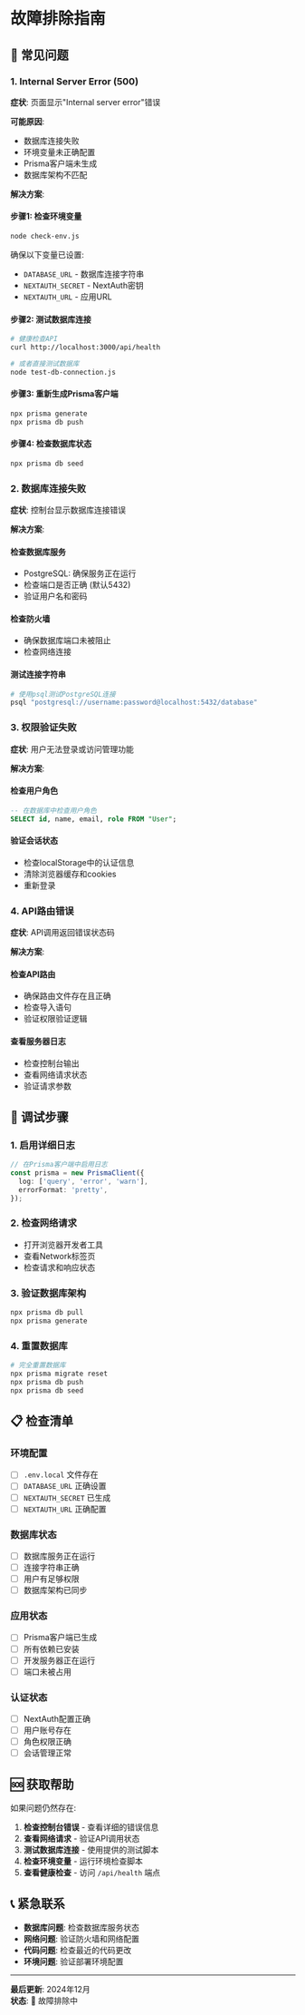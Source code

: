 # 故障排除指南

## 🚨 常见问题

### 1. Internal Server Error (500)

**症状**: 页面显示"Internal server error"错误

**可能原因**:
- 数据库连接失败
- 环境变量未正确配置
- Prisma客户端未生成
- 数据库架构不匹配

**解决方案**:

#### 步骤1: 检查环境变量
```bash
node check-env.js
```

确保以下变量已设置:
- `DATABASE_URL` - 数据库连接字符串
- `NEXTAUTH_SECRET` - NextAuth密钥
- `NEXTAUTH_URL` - 应用URL

#### 步骤2: 测试数据库连接
```bash
# 健康检查API
curl http://localhost:3000/api/health

# 或者直接测试数据库
node test-db-connection.js
```

#### 步骤3: 重新生成Prisma客户端
```bash
npx prisma generate
npx prisma db push
```

#### 步骤4: 检查数据库状态
```bash
npx prisma db seed
```

### 2. 数据库连接失败

**症状**: 控制台显示数据库连接错误

**解决方案**:

#### 检查数据库服务
- PostgreSQL: 确保服务正在运行
- 检查端口是否正确 (默认5432)
- 验证用户名和密码

#### 检查防火墙
- 确保数据库端口未被阻止
- 检查网络连接

#### 测试连接字符串
```bash
# 使用psql测试PostgreSQL连接
psql "postgresql://username:password@localhost:5432/database"
```

### 3. 权限验证失败

**症状**: 用户无法登录或访问管理功能

**解决方案**:

#### 检查用户角色
```sql
-- 在数据库中检查用户角色
SELECT id, name, email, role FROM "User";
```

#### 验证会话状态
- 检查localStorage中的认证信息
- 清除浏览器缓存和cookies
- 重新登录

### 4. API路由错误

**症状**: API调用返回错误状态码

**解决方案**:

#### 检查API路由
- 确保路由文件存在且正确
- 检查导入语句
- 验证权限验证逻辑

#### 查看服务器日志
- 检查控制台输出
- 查看网络请求状态
- 验证请求参数

## 🔧 调试步骤

### 1. 启用详细日志
```typescript
// 在Prisma客户端中启用日志
const prisma = new PrismaClient({
  log: ['query', 'error', 'warn'],
  errorFormat: 'pretty',
});
```

### 2. 检查网络请求
- 打开浏览器开发者工具
- 查看Network标签页
- 检查请求和响应状态

### 3. 验证数据库架构
```bash
npx prisma db pull
npx prisma generate
```

### 4. 重置数据库
```bash
# 完全重置数据库
npx prisma migrate reset
npx prisma db push
npx prisma db seed
```

## 📋 检查清单

### 环境配置
- [ ] `.env.local` 文件存在
- [ ] `DATABASE_URL` 正确设置
- [ ] `NEXTAUTH_SECRET` 已生成
- [ ] `NEXTAUTH_URL` 正确配置

### 数据库状态
- [ ] 数据库服务正在运行
- [ ] 连接字符串正确
- [ ] 用户有足够权限
- [ ] 数据库架构已同步

### 应用状态
- [ ] Prisma客户端已生成
- [ ] 所有依赖已安装
- [ ] 开发服务器正在运行
- [ ] 端口未被占用

### 认证状态
- [ ] NextAuth配置正确
- [ ] 用户账号存在
- [ ] 角色权限正确
- [ ] 会话管理正常

## 🆘 获取帮助

如果问题仍然存在:

1. **检查控制台错误** - 查看详细的错误信息
2. **查看网络请求** - 验证API调用状态
3. **测试数据库连接** - 使用提供的测试脚本
4. **检查环境变量** - 运行环境检查脚本
5. **查看健康检查** - 访问 `/api/health` 端点

## 📞 紧急联系

- **数据库问题**: 检查数据库服务状态
- **网络问题**: 验证防火墙和网络配置
- **代码问题**: 检查最近的代码更改
- **环境问题**: 验证部署环境配置

---

**最后更新**: 2024年12月  
**状态**: 🔧 故障排除中
